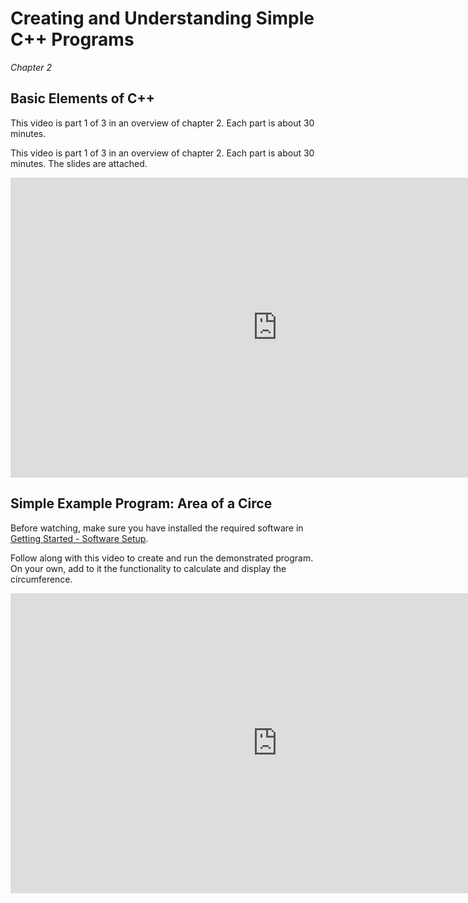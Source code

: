 Creating and Understanding Simple C++ Programs
==============================================

*Chapter 2*

Basic Elements of C++
---------------------

This video is part 1 of 3 in an overview of chapter 2. Each part is about 30 minutes.

<p>This video is part 1 of 3 in an overview of chapter 2. Each part is about 30 minutes. The slides are attached.</p>
<div class="youtube">
<div><iframe width="853" height="480" src="https://www.youtube-nocookie.com/embed/LCK213jTsEM?rel=0&amp;showinfo=0" frameborder="0" allow="autoplay; encrypted-media" allowfullscreen="allowfullscreen"></iframe></div>
</div>

Simple Example Program: Area of a Circe
---------------------------------------

Before watching, make sure you have installed the required software in [Getting Started - Software Setup](/notes/01-getting-started#software-setup).

Follow along with this video to create and run the demonstrated program. On your own, add to it the functionality to calculate and display the circumference.

<div class="youtube">
<div><iframe width="853" height="480" src="https://www.youtube-nocookie.com/embed/fcEiJ0EVtmY?rel=0&amp;showinfo=0" frameborder="0" allow="autoplay; encrypted-media" allowfullscreen="allowfullscreen"></iframe></div>
</div>